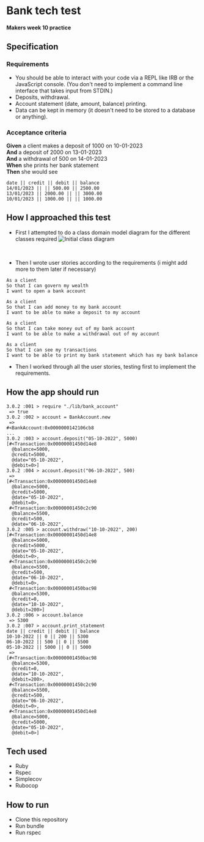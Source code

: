 # Bank tech test 
**Makers week 10 practice**

## Specification
### Requirements

* You should be able to interact with your code via a REPL like IRB or the JavaScript console.  (You don't need to implement a command line interface that takes input from STDIN.)
* Deposits, withdrawal.
* Account statement (date, amount, balance) printing.
* Data can be kept in memory (it doesn't need to be stored to a database or anything).

### Acceptance criteria

**Given** a client makes a deposit of 1000 on 10-01-2023  
**And** a deposit of 2000 on 13-01-2023  
**And** a withdrawal of 500 on 14-01-2023  
**When** she prints her bank statement  
**Then** she would see

```
date || credit || debit || balance
14/01/2023 || || 500.00 || 2500.00
13/01/2023 || 2000.00 || || 3000.00
10/01/2023 || 1000.00 || || 1000.00
```

## How I approached this test 
- First I attempted to do a class domain model diagram for the different classes required 
![Initial class diagram](https://user-images.githubusercontent.com/77657186/148060562-2d5134c5-e469-4657-bb7f-54dc13c5c6f6.jpeg)

<br>

- Then I wrote user stories according to the requirements (i might add more to them later if necessary)
``` 
As a client 
So that I can govern my wealth
I want to open a bank account

As a client 
So that I can add money to my bank account 
I want to be able to make a deposit to my account 

As a client
So that I can take money out of my bank account
I want to be able to make a withdrawal out of my account 

As a client 
So that I can see my transactions
I want to be able to print my bank statement which has my bank balance
```
- Then I worked through all the user stories, testing first to implement the requirements.


## How the app should run 
```irb
3.0.2 :001 > require "./lib/bank_account"
 => true 
3.0.2 :002 > account = BankAccount.new
 => 
#<BankAccount:0x0000000142106cb8
... 
3.0.2 :003 > account.deposit("05-10-2022", 5000)
[#<Transaction:0x00000001450d14e8
  @balance=5000,
  @credit=5000,
  @date="05-10-2022",
  @debit=0>] 
3.0.2 :004 > account.deposit("06-10-2022", 500)
 => 
[#<Transaction:0x00000001450d14e8
  @balance=5000,
  @credit=5000,
  @date="05-10-2022",
  @debit=0>,
 #<Transaction:0x00000001450c2c90
  @balance=5500,
  @credit=500,
  @date="06-10-2022",
3.0.2 :005 > account.withdraw("10-10-2022", 200)
[#<Transaction:0x00000001450d14e8
  @balance=5000,
  @credit=5000,
  @date="05-10-2022",
  @debit=0>,
 #<Transaction:0x00000001450c2c90
  @balance=5500,
  @credit=500,
  @date="06-10-2022",
  @debit=0>,
 #<Transaction:0x00000001450bac98
  @balance=5300,
  @credit=0,
  @date="10-10-2022",
  @debit=200>] 
3.0.2 :006 > account.balance
 => 5300 
3.0.2 :007 > account.print_statement
date || credit || debit || balance
10-10-2022 || 0 || 200 || 5300
06-10-2022 || 500 || 0 || 5500
05-10-2022 || 5000 || 0 || 5000
 => 
[#<Transaction:0x00000001450bac98
  @balance=5300,
  @credit=0,
  @date="10-10-2022",
  @debit=200>,
 #<Transaction:0x00000001450c2c90
  @balance=5500,
  @credit=500,
  @date="06-10-2022",
  @debit=0>,
 #<Transaction:0x00000001450d14e8
  @balance=5000,
  @credit=5000,
  @date="05-10-2022",
  @debit=0>] 
```


## Tech used 
- Ruby
- Rspec
- Simplecov
- Rubocop


## How to run 
- Clone this repository 
- Run bundle 
- Run rspec 
